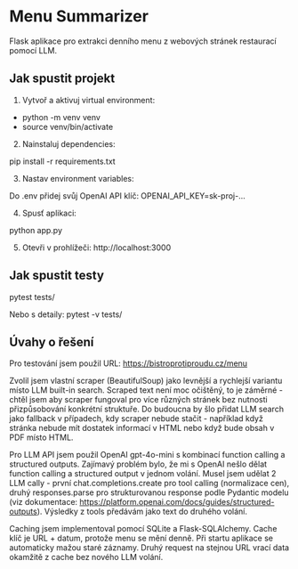 # Menu Summarizer

Flask aplikace pro extrakci denního menu z webových stránek restaurací pomocí LLM.

## Jak spustit projekt

1. Vytvoř a aktivuj virtual environment:

- python -m venv venv
- source venv/bin/activate


2. Nainstaluj dependencies:

pip install -r requirements.txt


3. Nastav environment variables:

Do .env přidej svůj OpenAI API klíč:
OPENAI_API_KEY=sk-proj-...


4. Spusť aplikaci:

python app.py


5. Otevři v prohlížeči: http://localhost:3000

## Jak spustit testy

pytest tests/

Nebo s detaily:
pytest -v tests/

## Úvahy o řešení

Pro testování jsem použil URL: https://bistroprotiproudu.cz/menu

Zvolil jsem vlastní scraper (BeautifulSoup) jako levnější a rychlejší variantu místo LLM built-in search. Scraped text není moc očištěný, to je záměrné - chtěl jsem aby scraper fungoval pro více různých stránek bez nutnosti přizpůsobování konkrétní struktuře. Do budoucna by šlo přidat LLM search jako fallback v případech, kdy scraper nebude stačit - například když stránka nebude mít dostatek informací v HTML nebo když bude obsah v PDF místo HTML.

Pro LLM API jsem použil OpenAI gpt-4o-mini s kombinací function calling a structured outputs. Zajímavý problém bylo, že mi s OpenAI nešlo dělat function calling a structured output v jednom volání. Musel jsem udělat 2 LLM cally - první chat.completions.create pro tool calling (normalizace cen), druhý responses.parse pro strukturovanou response podle Pydantic modelu (viz dokumentace: https://platform.openai.com/docs/guides/structured-outputs). Výsledky z tools předávám jako text do druhého volání.

Caching jsem implementoval pomocí SQLite a Flask-SQLAlchemy. Cache klíč je URL + datum, protože menu se mění denně. Při startu aplikace se automaticky mažou staré záznamy. Druhý request na stejnou URL vrací data okamžitě z cache bez nového LLM volání.